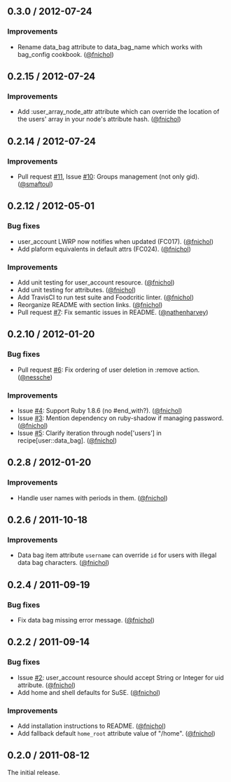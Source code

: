 ## 0.3.0 / 2012-07-24

### Improvements

* Rename data_bag attribute to data_bag_name which works with bag_config cookbook. ([@fnichol][])


## 0.2.15 / 2012-07-24

### Improvements

* Add :user_array_node_attr attribute which can override the location of the users' array in your node's attribute hash. ([@fnichol][])


## 0.2.14 / 2012-07-24

### Improvements

* Pull request [#11][], Issue [#10][]: Groups management (not only gid). ([@smaftoul][])


## 0.2.12 / 2012-05-01

### Bug fixes

* user_account LWRP now notifies when updated (FC017). ([@fnichol][])
* Add plaform equivalents in default attrs (FC024). ([@fnichol][])

### Improvements

* Add unit testing for user_account resource. ([@fnichol][])
* Add unit testing for attributes. ([@fnichol][])
* Add TravisCI to run test suite and Foodcritic linter. ([@fnichol][])
* Reorganize README with section links. ([@fnichol][])
* Pull request [#7][]: Fix semantic issues in README. ([@nathenharvey][])


## 0.2.10 / 2012-01-20

### Bug fixes

* Pull request [#6][]: Fix ordering of user deletion in :remove action. ([@nessche][])

### Improvements

* Issue [#4][]: Support Ruby 1.8.6 (no #end_with?). ([@fnichol][])
* Issue [#3][]: Mention dependency on ruby-shadow if managing password. ([@fnichol][])
* Issue [#5][]: Clarify iteration through node['users'] in recipe[user::data_bag]. ([@fnichol][])


## 0.2.8 / 2012-01-20

### Improvements

* Handle user names with periods in them. ([@fnichol][])


## 0.2.6 / 2011-10-18

### Improvements

* Data bag item attribute `username` can override `id` for users with illegal data bag characters. ([@fnichol])


## 0.2.4 / 2011-09-19

### Bug fixes

* Fix data bag missing error message. ([@fnichol][])


## 0.2.2 / 2011-09-14

### Bug fixes

* Issue [#2][]: user_account resource should accept String or Integer for uid attribute. ([@fnichol][])
* Add home and shell defaults for SuSE. ([@fnichol][])

### Improvements

* Add installation instructions to README. ([@fnichol][])
* Add fallback default `home_root` attribute value of "/home". ([@fnichol][])


## 0.2.0 / 2011-08-12

The initial release.

<!--- The following link definition list is generated by PimpMyChangelog --->
[#2]: https://github.com/fnichol/chef-user/issues/2
[#3]: https://github.com/fnichol/chef-user/issues/3
[#4]: https://github.com/fnichol/chef-user/issues/4
[#5]: https://github.com/fnichol/chef-user/issues/5
[#6]: https://github.com/fnichol/chef-user/issues/6
[#7]: https://github.com/fnichol/chef-user/issues/7
[#10]: https://github.com/fnichol/chef-user/issues/10
[#11]: https://github.com/fnichol/chef-user/issues/11
[@fnichol]: https://github.com/fnichol
[@nathenharvey]: https://github.com/nathenharvey
[@nessche]: https://github.com/nessche
[@smaftoul]: https://github.com/smaftoul
